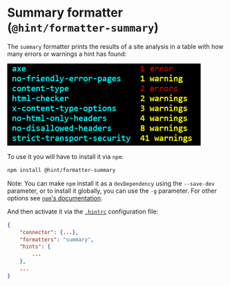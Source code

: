 # Summary formatter (`@hint/formatter-summary`)

The `summary` formatter prints the results of a site analysis in
a table with how many errors or warnings a hint has found:

![Example output for the summary formatter](images/summary-output.png)

To use it you will have to install it via `npm`:

```bash
npm install @hint/formatter-summary
```

Note: You can make `npm` install it as a `devDependency` using the
`--save-dev` parameter, or to install it globally, you can use the
`-g` parameter. For other options see [`npm`'s
documentation](https://docs.npmjs.com/cli/install).

And then activate it via the [`.hintrc`][hintrc] configuration file:

```json
{
    "connector": {...},
    "formatters": "summary",
    "hints": {
        ...
    },
    ...
}
```

<!-- Link labels: -->

[hintrc]: https://webhint.io/docs/user-guide/further-configuration/hintrc-formats/
